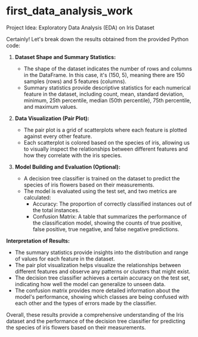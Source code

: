 # first_data_analysis_work
Project Idea: Exploratory Data Analysis (EDA) on Iris Dataset

Certainly! Let's break down the results obtained from the provided Python code:

1. **Dataset Shape and Summary Statistics:**
   - The shape of the dataset indicates the number of rows and columns in the DataFrame. In this case, it's (150, 5), meaning there are 150 samples (rows) and 5 features (columns).
   - Summary statistics provide descriptive statistics for each numerical feature in the dataset, including count, mean, standard deviation, minimum, 25th percentile, median (50th percentile), 75th percentile, and maximum values.

2. **Data Visualization (Pair Plot):**
   - The pair plot is a grid of scatterplots where each feature is plotted against every other feature. 
   - Each scatterplot is colored based on the species of iris, allowing us to visually inspect the relationships between different features and how they correlate with the iris species.

3. **Model Building and Evaluation (Optional):**
   - A decision tree classifier is trained on the dataset to predict the species of iris flowers based on their measurements.
   - The model is evaluated using the test set, and two metrics are calculated:
     - Accuracy: The proportion of correctly classified instances out of the total instances.
     - Confusion Matrix: A table that summarizes the performance of the classification model, showing the counts of true positive, false positive, true negative, and false negative predictions.

**Interpretation of Results:**
- The summary statistics provide insights into the distribution and range of values for each feature in the dataset.
- The pair plot visualization helps visualize the relationships between different features and observe any patterns or clusters that might exist.
- The decision tree classifier achieves a certain accuracy on the test set, indicating how well the model can generalize to unseen data.
- The confusion matrix provides more detailed information about the model's performance, showing which classes are being confused with each other and the types of errors made by the classifier.

Overall, these results provide a comprehensive understanding of the Iris dataset and the performance of the decision tree classifier for predicting the species of iris flowers based on their measurements.

